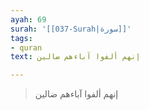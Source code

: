 ```yaml
---
ayah: 69
surah: '[[037-Surah|سورة]]'
tags:
- quran
text: إنهم ألفوا آباءهم ضالين

---
```

> إنهم ألفوا آباءهم ضالين
